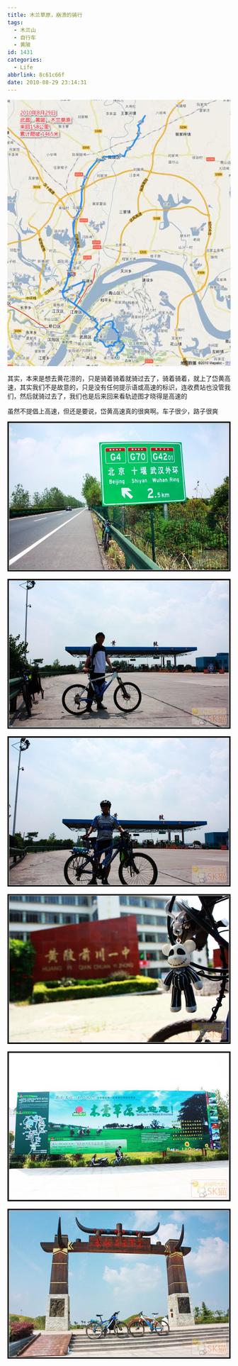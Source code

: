 ```yaml
---
title: 木兰草原，崩溃的骑行
tags:
  - 木兰山
  - 自行车
  - 黄陂
id: 1431
categories:
  - Life
abbrlink: 8c61c66f
date: 2010-08-29 23:14:31
---
```

[![](/images/2010/08/gps.jpg)](/images/2010/08/gps.jpg)

其实，本来是想去黄花涝的，只是骑着骑着就骑过去了，骑着骑着，就上了岱黄高速，其实我们不是故意的，只是没有任何提示语或高速的标识，连收费站也没管我们，然后就骑过去了，我们也是后来回来看轨迹图才晓得是高速的

虽然不提倡上高速，但还是要说，岱黄高速真的很爽啊。车子很少，路子很爽
<!--more-->
[![](/images/2010/08/IMG_8057.jpg "IMG_8057")](/images/2010/08/IMG_8057.jpg)

[![](/images/2010/08/IMG_8062.jpg "IMG_8062")](/images/2010/08/IMG_8062.jpg)

[![](/images/2010/08/IMG_8066.jpg "IMG_8066")](/images/2010/08/IMG_8066.jpg)

[![](/images/2010/08/IMG_8072.jpg "IMG_8072")](/images/2010/08/IMG_8072.jpg)

[![](/images/2010/08/IMG_8073.jpg "IMG_8073")](/images/2010/08/IMG_8073.jpg)

[![](/images/2010/08/IMG_8093.jpg "IMG_8093")](/images/2010/08/IMG_8093.jpg)